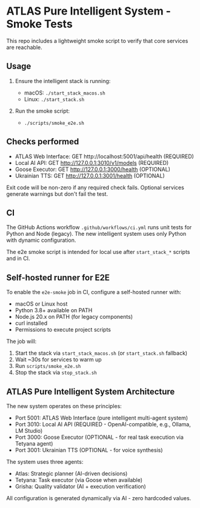 ATLAS Pure Intelligent System - Smoke Tests
==========================================

This repo includes a lightweight smoke script to verify that core services are reachable.

Usage
-----

1) Ensure the intelligent stack is running:
   - macOS: `./start_stack_macos.sh`
   - Linux: `./start_stack.sh`

2) Run the smoke script:
   - `./scripts/smoke_e2e.sh`

Checks performed
----------------
- ATLAS Web Interface:   GET http://localhost:5001/api/health (REQUIRED)
- Local AI API:          GET http://127.0.0.1:3010/v1/models (REQUIRED)
- Goose Executor:        GET http://127.0.0.1:3000/health (OPTIONAL)
- Ukrainian TTS:         GET http://127.0.0.1:3001/health (OPTIONAL)

Exit code will be non-zero if any required check fails.
Optional services generate warnings but don't fail the test.

CI
--
The GitHub Actions workflow `.github/workflows/ci.yml` runs unit tests for Python and Node (legacy). 
The new intelligent system uses only Python with dynamic configuration.

The e2e smoke script is intended for local use after `start_stack_*` scripts and in CI.

Self-hosted runner for E2E
--------------------------
To enable the `e2e-smoke` job in CI, configure a self-hosted runner with:
- macOS or Linux host
- Python 3.8+ available on PATH
- Node.js 20.x on PATH (for legacy components)
- curl installed
- Permissions to execute project scripts

The job will:
1) Start the stack via `start_stack_macos.sh` (or `start_stack.sh` fallback)
2) Wait ~30s for services to warm up
3) Run `scripts/smoke_e2e.sh`
4) Stop the stack via `stop_stack.sh`

ATLAS Pure Intelligent System Architecture
------------------------------------------
The new system operates on these principles:
- Port 5001: ATLAS Web Interface (pure intelligent multi-agent system)
- Port 3010: Local AI API (REQUIRED - OpenAI-compatible, e.g., Ollama, LM Studio)
- Port 3000: Goose Executor (OPTIONAL - for real task execution via Tetyana agent)
- Port 3001: Ukrainian TTS (OPTIONAL - for voice synthesis)

The system uses three agents:
- Atlas: Strategic planner (AI-driven decisions)
- Tetyana: Task executor (via Goose when available)
- Grisha: Quality validator (AI + execution verification)

All configuration is generated dynamically via AI - zero hardcoded values.

